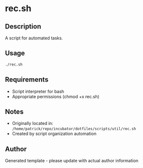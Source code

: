 # rec.sh

## Description
A script for automated tasks.

## Usage
```bash
./rec.sh
```

## Requirements
- Script interpreter for bash
- Appropriate permissions (chmod +x rec.sh)

## Notes
- Originally located in: `/home/patrick/repo/incubator/dotfiles/scripts/util/rec.sh`
- Created by script organization automation

## Author
Generated template - please update with actual author information
